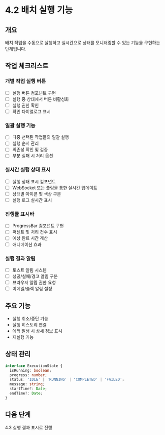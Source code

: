# 4.2 배치 실행 기능

## 개요
배치 작업을 수동으로 실행하고 실시간으로 상태를 모니터링할 수 있는 기능을 구현하는 단계입니다.

## 작업 체크리스트

### 개별 작업 실행 버튼
- [ ] 실행 버튼 컴포넌트 구현
- [ ] 실행 중 상태에서 버튼 비활성화
- [ ] 실행 권한 확인
- [ ] 확인 다이얼로그 표시

### 일괄 실행 기능
- [ ] 다중 선택된 작업들의 일괄 실행
- [ ] 실행 순서 관리
- [ ] 의존성 확인 및 검증
- [ ] 부분 실패 시 처리 옵션

### 실시간 실행 상태 표시
- [ ] 실행 상태 표시 컴포넌트
- [ ] WebSocket 또는 폴링을 통한 실시간 업데이트
- [ ] 상태별 아이콘 및 색상 구분
- [ ] 실행 로그 실시간 표시

### 진행률 표시바
- [ ] ProgressBar 컴포넌트 구현
- [ ] 퍼센트 및 처리 건수 표시
- [ ] 예상 완료 시간 계산
- [ ] 애니메이션 효과

### 실행 결과 알림
- [ ] 토스트 알림 시스템
- [ ] 성공/실패/경고 알림 구분
- [ ] 브라우저 알림 권한 요청
- [ ] 이메일/슬랙 알림 설정

## 주요 기능
- 실행 취소/중단 기능
- 실행 히스토리 연결
- 에러 발생 시 상세 정보 표시
- 재실행 기능

## 상태 관리
```typescript
interface ExecutionState {
  isRunning: boolean;
  progress: number;
  status: 'IDLE' | 'RUNNING' | 'COMPLETED' | 'FAILED';
  message: string;
  startTime?: Date;
  endTime?: Date;
}
```

## 다음 단계
4.3 실행 결과 표시로 진행